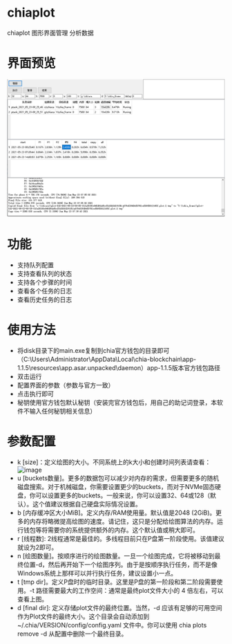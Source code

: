# chiaplot
chiaplot 图形界面管理 分析数据

# 界面预览
![image](doc/v1.png)

# 功能
- 支持队列配置
- 支持查看队列的状态
- 支持各个步骤的时间
- 查看各个任务的日志
- 查看历史任务的日志

# 使用方法
- 将disk目录下的main.exe复制到chia官方钱包的目录即可
（C:\Users\Administrator\AppData\Local\chia-blockchain\app-1.1.5\resources\app.asar.unpacked\daemon）app-1.1.5版本官方钱包路径
- 双击运行
- 配置界面的参数（参数与官方一致）
- 点击执行即可
- 秘钥使用官方钱包默认秘钥（安装完官方钱包后，用自己的助记词登录，本软件不输入任何秘钥相关信息）

# 参数配置
- k [size]：定义绘图的大小。不同系统上的k大小和创建时间列表请查看： 
![image](https://img-blog.csdnimg.cn/2021042508462984.png) 
- u [buckets数量]。更多的数据包可以减少对内存的需求，但需要更多的随机磁盘搜索。对于机械磁盘，你需要设置更少的buckets，而对于NVMe固态硬盘，你可以设置更多的buckets。一般来说，你可以设置32、64或128（默认）。这个值建议根据自己硬盘实际情况设置。
- b [内存缓冲区大小MiB]。定义内存/RAM使用量。默认值是2048 (2GiB)。更多的内存将略微提高绘图的速度。请记住，这只是分配给绘图算法的内存。运行钱包等将需要你的系统提供额外的内存。这个默认值或稍大即可。
- r [线程数]: 2线程通常是最佳的。多线程目前只在P盘第一阶段使用。该值建议就设为2即可。
- n [绘图数量]。按顺序进行的绘图数量。一旦一个绘图完成，它将被移动到最终位置-d，然后再开始下一个绘图序列。由于是按顺序执行任务，而不是像Windows系统上那样可以并行执行任务，建议设置小一点。
- t [tmp dir]。定义P盘时的临时目录。这里是P盘的第一阶段和第二阶段需要使用。-t 路径需要最大的工作空间：通常是最终plot文件大小的 4 倍左右，可以查看上图。
- d [final dir]: 定义存储plot文件的最终位置。当然，-d 应该有足够的可用空间作为Plot文件的最终大小。这个目录会自动添加到 ~/.chia/VERSION/config/config.yaml 文件中。你可以使用 chia plots remove -d 从配置中删除一个最终目录。
